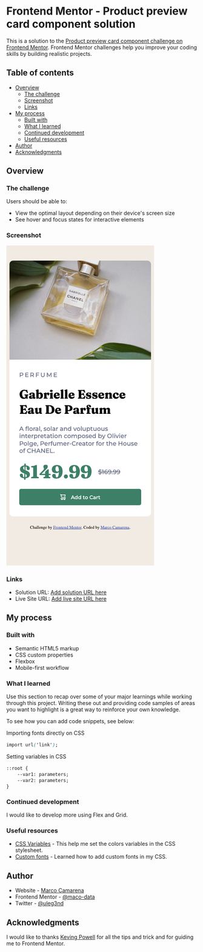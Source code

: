# Frontend Mentor - Product preview card component solution

This is a solution to the [Product preview card component challenge on Frontend Mentor](https://www.frontendmentor.io/challenges/product-preview-card-component-GO7UmttRfa). Frontend Mentor challenges help you improve your coding skills by building realistic projects.

## Table of contents

-   [Overview](#overview)
    -   [The challenge](#the-challenge)
    -   [Screenshot](#screenshot)
    -   [Links](#links)
-   [My process](#my-process)
    -   [Built with](#built-with)
    -   [What I learned](#what-i-learned)
    -   [Continued development](#continued-development)
    -   [Useful resources](#useful-resources)
-   [Author](#author)
-   [Acknowledgments](#acknowledgments)

## Overview

### The challenge

Users should be able to:

-   View the optimal layout depending on their device's screen size
-   See hover and focus states for interactive elements

### Screenshot

![Mobile Solution](solutions/mobile_screenshot.png)

### Links

-   Solution URL: [Add solution URL here](https://your-solution-url.com)
-   Live Site URL: [Add live site URL here](https://your-live-site-url.com)

## My process

### Built with

-   Semantic HTML5 markup
-   CSS custom properties
-   Flexbox
-   Mobile-first workflow

### What I learned

Use this section to recap over some of your major learnings while working through this project. Writing these out and providing code samples of areas you want to highlight is a great way to reinforce your own knowledge.

To see how you can add code snippets, see below:

Importing fonts directly on CSS

```css
import url('link');
```

Setting variables in CSS

```ccs
::root {
    --var1: parameters;
    --var2: parameters;
}
```

### Continued development

I would like to develop more using Flex and Grid.

### Useful resources

-   [CSS Variables](https://www.w3schools.com/css/css3_variables.asp) - This help me set the colors variables in the CSS stylesheet.
-   [Custom fonts](https://www.pagecloud.com/blog/how-to-add-custom-fonts-to-any-website) - Learned how to add custom fonts in my CSS.

## Author

-   Website - [Marco Camarena](https://www.marcocamarena.dev)
-   Frontend Mentor - [@maco-data](https://www.frontendmentor.io/profile/maco-data)
-   Twitter - [@uleg3nd](https://www.twitter.com//uleg3nd)

## Acknowledgments

I would like to thanks [Keving Powell](https://www.youtube.com/@KevinPowell) for all the tips and trick and for guiding me to Frontend Mentor.
